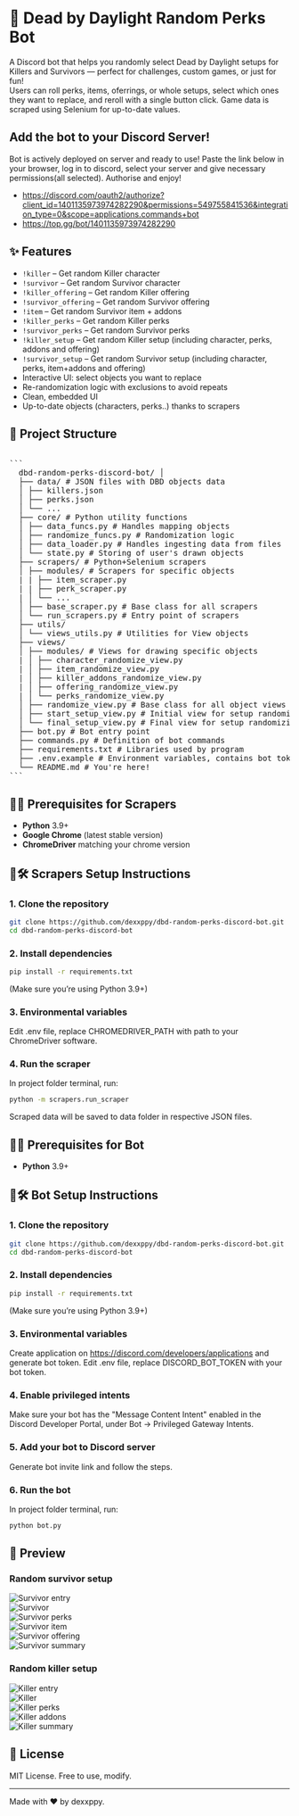# 🎲 Dead by Daylight Random Perks Bot

A Discord bot that helps you randomly select Dead by Daylight setups for Killers and Survivors — perfect for challenges, custom games, or just for fun!  
Users can roll perks, items, oferrings, or whole setups, select which ones they want to replace, and reroll with a single button click.
Game data is scraped using Selenium for up-to-date values.

## Add the bot to your Discord Server!
Bot is actively deployed on server and ready to use! Paste the link below in your browser, log in to discord, select your server and give necessary permissions(all selected). Authorise and enjoy! 
- https://discord.com/oauth2/authorize?client_id=1401135973974282290&permissions=549755841536&integration_type=0&scope=applications.commands+bot
- https://top.gg/bot/1401135973974282290 

## ✨ Features

- `!killer` – Get random Killer character
- `!survivor` – Get random Survivor character
- `!killer_offering` – Get random Killer offering
- `!survivor_offering` – Get random Survivor offering
- `!item` – Get random Survivor item + addons
- `!killer_perks` – Get random Killer perks
- `!survivor_perks` – Get random Survivor perks
- `!killer_setup` – Get random Killer setup (including character, perks, addons and offering)
- `!survivor_setup` – Get random Survivor setup (including character, perks, item+addons and offering)
- Interactive UI: select objects you want to replace
- Re-randomization logic with exclusions to avoid repeats
- Clean, embedded UI
- Up-to-date objects (characters, perks..) thanks to scrapers

## 📁 Project Structure
<pre lang="markdown"> 
``` 
  dbd-random-perks-discord-bot/ │ 
  ├── data/ # JSON files with DBD objects data
  │ ├── killers.json
  │ ├── perks.json
  │ └── ... 
  ├── core/ # Python utility functions
  │ ├── data_funcs.py # Handles mapping objects 
  │ ├── randomize_funcs.py # Randomization logic
  │ ├── data_loader.py # Handles ingesting data from files
  │ └── state.py # Storing of user's drawn objects
  ├── scrapers/ # Python+Selenium scrapers
  │ ├── modules/ # Scrapers for specific objects
  | | ├── item_scraper.py
  | | ├── perk_scraper.py
  | │ └── ...
  │ ├── base_scraper.py # Base class for all scrapers
  │ └── run_scrapers.py # Entry point of scrapers
  ├── utils/
  │ └── views_utils.py # Utilities for View objects
  ├── views/
  │ ├── modules/ # Views for drawing specific objects
  | │ ├── character_randomize_view.py
  | │ ├── item_randomize_view.py
  | │ ├── killer_addons_randomize_view.py
  | │ ├── offering_randomize_view.py
  | │ └── perks_randomize_view.py
  │ ├── randomize_view.py # Base class for all object views
  │ ├── start_setup_view.py # Initial view for setup randomizing, explains rules
  │ └── final_setup_view.py # Final view for setup randomizing, randomization summary
  ├── bot.py # Bot entry point 
  ├── commands.py # Definition of bot commands 
  ├── requirements.txt # Libraries used by program
  ├── .env.example # Environment variables, contains bot token and webdriver path (rename to .env and insert your values)
  └── README.md # You're here! 
```
</pre>

## 💾🔧 Prerequisites for Scrapers
- **Python** 3.9+
- **Google Chrome** (latest stable version)
- **ChromeDriver** matching your chrome version

## 💾🛠️ Scrapers Setup Instructions

### 1. Clone the repository

```bash
git clone https://github.com/dexxppy/dbd-random-perks-discord-bot.git
cd dbd-random-perks-discord-bot
```
### 2. Install dependencies
```bash
pip install -r requirements.txt
```
(Make sure you’re using Python 3.9+)

### 3. Environmental variables
Edit .env file, replace CHROMEDRIVER_PATH with path to your ChromeDriver software.

### 4. Run the scraper
In project folder terminal, run:
```bash
python -m scrapers.run_scraper
```
Scraped data will be saved to data folder in respective JSON files.

## 🤖🔧 Prerequisites for Bot
- **Python** 3.9+

## 🤖🛠️ Bot Setup Instructions

### 1. Clone the repository

```bash
git clone https://github.com/dexxppy/dbd-random-perks-discord-bot.git
cd dbd-random-perks-discord-bot
```
### 2. Install dependencies
```bash
pip install -r requirements.txt
```
(Make sure you’re using Python 3.9+)

### 3. Environmental variables
Create application on https://discord.com/developers/applications and generate bot token. Edit .env file, replace DISCORD_BOT_TOKEN with your bot token.

### 4. Enable privileged intents
Make sure your bot has the "Message Content Intent" enabled in the Discord Developer Portal, under Bot → Privileged Gateway Intents.

### 5. Add your bot to Discord server
Generate bot invite link and follow the steps.

### 6. Run the bot
In project folder terminal, run:
```bash
python bot.py
```

## 📸 Preview
### Random survivor setup
![Survivor entry](screenshots/survivors/surv_setup_start.png) \
![Survivor](screenshots/survivors/rand_surv.png) \
![Survivor perks](screenshots/survivors/rand_perks_surv.png) \
![Survivor item](screenshots/survivors/rand_item_surv.png) \
![Survivor offering](screenshots/survivors/rand_offering_surv.png) \
![Survivor summary](screenshots/survivors/surv_summary.png) 

### Random killer setup
![Killer entry](screenshots/killer/killer_setup_start.png) \
![Killer](screenshots/killer/rand_killer.png) \
![Killer perks](screenshots/killer/rand_perks_killer.png) \
![Killer addons](screenshots/killer/rand_addons_killer.png) \
![Killer summary](screenshots/killer/killer_summary.png) 

## 📄 License
MIT License. Free to use, modify.

---

Made with ❤️ by dexxppy.


